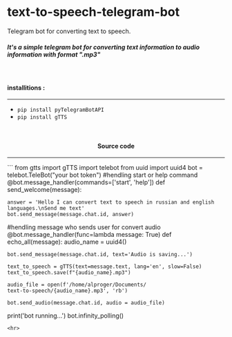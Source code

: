 # text-to-speech-telegram-bot
Telegram bot for converting text to speech. 

<h5>It's a simple telegram bot for converting text information to audio information with format ".mp3"</h5>

<br>
<h4>installitions :</h4>
<hr>
 
* `pip install pyTelegramBotAPI`
* `pip install gTTS`

<br>
<h4 align="center">Source code </h4>
<hr>
```
from gtts import gTTS 
import telebot
from uuid import uuid4
bot = telebot.TeleBot("your bot token")
#hendling start or help command
@bot.message_handler(commands=['start', 'help'])
def send_welcome(message):
	
    answer = 'Hello I can convert text to speech in russian and english languages.\nSend me text'
    bot.send_message(message.chat.id, answer)
 #hendling message who sends user for convert audio
@bot.message_handler(func=lambda message: True)
def echo_all(message):
    audio_name = uuid4()
    
    bot.send_message(message.chat.id, text='Audio is saving...')

    text_to_speech = gTTS(text=message.text, lang='en', slow=False)    
    text_to_speech.save(f"{audio_name}.mp3")

    audio_file = open(f'/home/alproger/Documents/
    text-to-speech/{audio_name}.mp3', 'rb')	
    
    bot.send_audio(message.chat.id, audio = audio_file)
print('bot running...')
bot.infinity_polling()
```
<hr>
